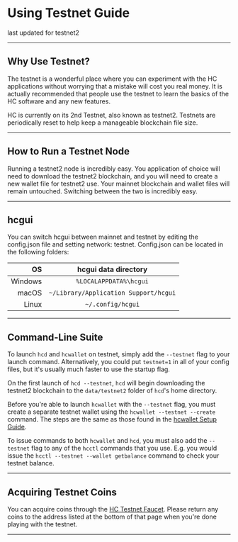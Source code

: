 # Using Testnet Guide

last updated for testnet2

---

## Why Use Testnet?

The testnet is a wonderful place where you can experiment with the HC applications without worrying that a mistake will cost you real money. It is actually recommended that people use the testnet to learn the basics of the HC software and any new features.

HC is currently on its 2nd Testnet, also known as testnet2. Testnets are periodically reset to help keep a manageable blockchain file size. 

---

## How to Run a Testnet Node

Running a testnet2 node is incredibly easy. You application of choice will need to download the testnet2 blockchain, and you will need to create a new wallet file for testnet2 use. Your mainnet blockchain and wallet files will remain untouched. Switching between the two is incredibly easy.

---

## hcgui 

You can switch hcgui between mainnet and testnet by editing the config.json file and setting network: testnet. Config.json can be located in the following folders:

| OS      | hcgui data directory                           |
| -------:|:---------------------------------------------------:|
| Windows | `%LOCALAPPDATA%\hcgui`                         |
| macOS   | `~/Library/Application Support/hcgui`          |
| Linux   | `~/.config/hcgui`                              |

---

## Command-Line Suite

To launch `hcd` and `hcwallet` on testnet, simply add the `--testnet` flag to your launch command. Alternatively, you could put `testnet=1` in all of your config files, but it's usually much faster to use the startup flag.

On the first launch of `hcd --testnet`, `hcd` will begin downloading the testnet2 blockchain to the `data/testnet2` folder of `hcd`'s home directory.

Before you're able to launch `hcwallet` with the `--testnet` flag, you must create a separate testnet wallet using the `hcwallet --testnet --create` command. The steps are the same as those found in the [hcwallet Setup Guide](/getting-started/user-guides/hcwallet-setup.md). 

To issue commands to both `hcwallet` and `hcd`, you must also add the `--testnet` flag to any of the `hcctl` commands that you use. E.g. you would issue the `hcctl --testnet --wallet getbalance` command to check your testnet balance. 

---

## Acquiring Testnet Coins

You can acquire coins through the [HC Testnet Faucet](https://faucet.h.cash). Please return any coins to the address listed at the bottom of that page when you're done playing with the testnet.

---

